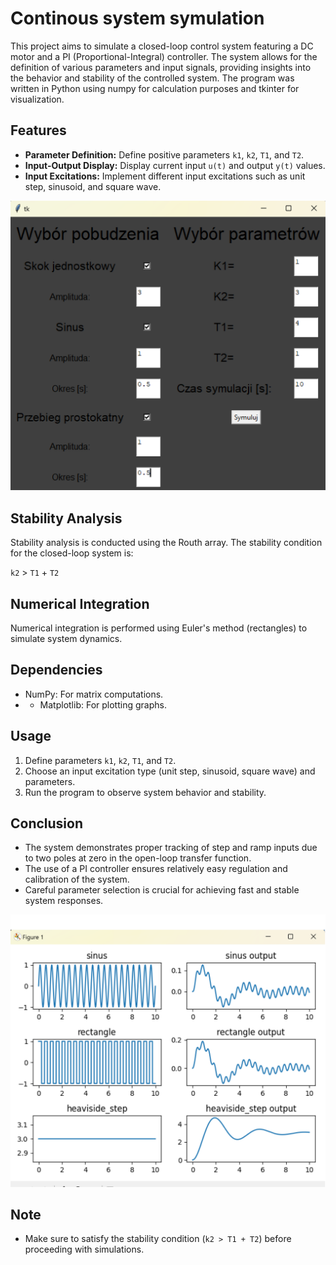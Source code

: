 # Continous system symulation

This project aims to simulate a closed-loop control system featuring a DC motor and a PI (Proportional-Integral) controller. The system allows for the definition of various parameters and input signals, providing insights into the behavior and stability of the controlled system. The program was written in Python using numpy for calculation purposes and tkinter for visualization.

## Features
- **Parameter Definition:** Define positive parameters `k1`, `k2`, `T1`, and `T2`.
- **Input-Output Display:** Display current input `u(t)` and output `y(t)` values.
- **Input Excitations:** Implement different input excitations such as unit step, sinusoid, and square wave.

![image1](img2.png)


## Stability Analysis
Stability analysis is conducted using the Routh array. The stability condition for the closed-loop system is:

`k2` > `T1` + `T2`

## Numerical Integration
Numerical integration is performed using Euler's method (rectangles) to simulate system dynamics.

## Dependencies
- NumPy: For matrix computations.
- - Matplotlib: For plotting graphs.

## Usage
1. Define parameters `k1`, `k2`, `T1`, and `T2`.
2. Choose an input excitation type (unit step, sinusoid, square wave) and parameters.
3. Run the program to observe system behavior and stability.

## Conclusion
- The system demonstrates proper tracking of step and ramp inputs due to two poles at zero in the open-loop transfer function.
- The use of a PI controller ensures relatively easy regulation and calibration of the system.
- Careful parameter selection is crucial for achieving fast and stable system responses.

 ![image1](img1.png)

## Note
- Make sure to satisfy the stability condition (`k2 > T1 + T2`) before proceeding with simulations.
